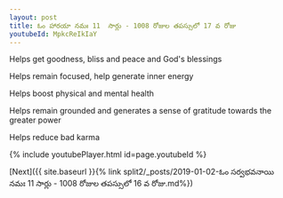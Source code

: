 ```yaml
---
layout: post
title: ఓం హారయా నమః 11  సార్లు - 1008 రోజుల తపస్సులో 17 వ రోజు
youtubeId: MpkcReIkIaY
---
```

 
 
Helps get goodness, bliss and peace and God's blessings
 
Helps remain focused, help generate inner energy 
 
Helps boost physical and mental health 
 
Helps remain grounded and generates a sense of gratitude towards the greater power 
 
Helps reduce bad karma
 
 
 
 


{% include youtubePlayer.html id=page.youtubeId %}
 
[Next]({{ site.baseurl }}{% link  split2/_posts/2019-01-02-ఓం సర్వభవనాయి నమః 11  సార్లు - 1008 రోజుల తపస్సులో 16 వ రోజు.md%})
 
